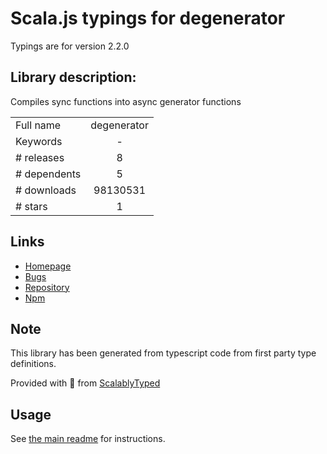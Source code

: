 
# Scala.js typings for degenerator

Typings are for version 2.2.0

## Library description:
Compiles sync functions into async generator functions

|                    |                 |
| ------------------ | :-------------: |
| Full name          | degenerator |
| Keywords           | - |
| # releases         | 8 |
| # dependents       | 5 |
| # downloads        | 98130531 |
| # stars            | 1 |

## Links
- [Homepage](https://github.com/TooTallNate/node-degenerator#readme)
- [Bugs](https://github.com/TooTallNate/node-degenerator/issues)
- [Repository](https://github.com/TooTallNate/node-degenerator)
- [Npm](https://www.npmjs.com/package/degenerator)
    


## Note
This library has been generated from typescript code from first party type definitions.

Provided with :purple_heart: from [ScalablyTyped](https://github.com/oyvindberg/ScalablyTyped)

## Usage
See [the main readme](../../readme.md) for instructions.


